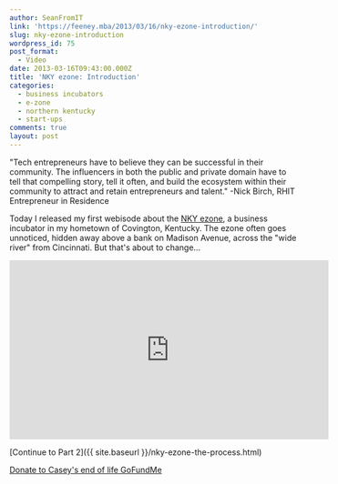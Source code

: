```yaml
---
author: SeanFromIT
link: 'https://feeney.mba/2013/03/16/nky-ezone-introduction/'
slug: nky-ezone-introduction
wordpress_id: 75
post_format:
  - Video
date: 2013-03-16T09:43:00.000Z
title: 'NKY ezone: Introduction'
categories:
  - business incubators
  - e-zone
  - northern kentucky
  - start-ups
comments: true
layout: post
---
```


"Tech entrepreneurs have to believe they can be successful in their community. The influencers in both the public and private domain have to tell that compelling story, tell it often, and build the ecosystem within their community to attract and retain entrepreneurs and talent." -Nick Birch, RHIT Entrepreneur in Residence

Today I released my first webisode about the [NKY ezone](http://www.northernkentuckyezone.com/), a business incubator in my hometown of Covington, Kentucky. The ezone often goes unnoticed, hidden away above a bank on Madison Avenue, across the "wide river" from Cincinnati. But that's about to change...

<iframe width="560" height="315" src="https://www.youtube.com/embed/nC-tzf795Jk?rel=0" frameborder="0" allow="autoplay; encrypted-media" allowfullscreen></iframe>

\[Continue to Part 2]\({{ site.baseurl }}/nky-ezone-the-process.html)

<a target="_blank" href="https://www.gofundme.com/f/its-our-turn-to-hold-andie/cl/d?utm_campaign=pd_ss_icons&utm_content=amp13_t1&utm_medium=customer&utm_source=copy_link&attribution_id=sl%3A6008e127-94f4-4ad9-81ff-704f285ccd89&ts=1755585403">Donate to Casey's end of life GoFundMe</a>
